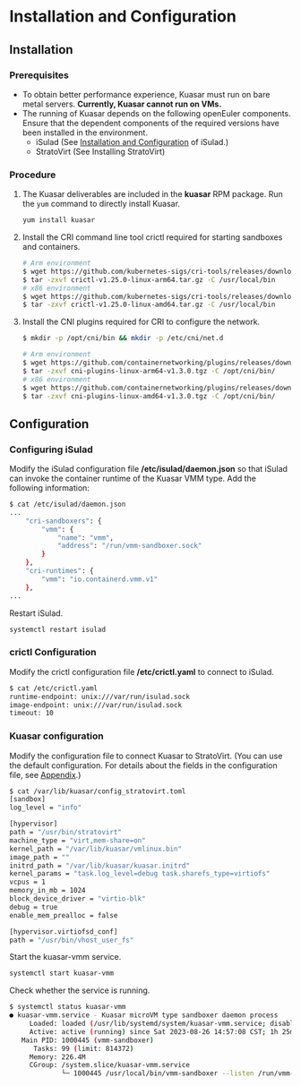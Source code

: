 # Installation and Configuration

## Installation

### Prerequisites

- To obtain better performance experience, Kuasar must run on bare metal servers. **Currently, Kuasar cannot run on VMs.**
- The running of Kuasar depends on the following openEuler components. Ensure that the dependent components of the required versions have been installed in the environment.
    - iSulad (See [Installation and Configuration](../../container_engine/isula_container_engine/installation_configuration.md) of iSulad.)
    - StratoVirt (See Installing StratoVirt)

### Procedure

1. The Kuasar deliverables are included in the **kuasar** RPM package. Run the `yum` command to directly install Kuasar.

   ```sh
   yum install kuasar
   ```

2. Install the CRI command line tool crictl required for starting sandboxes and containers.

   ```sh
   # Arm environment
   $ wget https://github.com/kubernetes-sigs/cri-tools/releases/download/v1.25.0/crictl-v1.25.0-linux-arm64.tar.gz
   $ tar -zxvf crictl-v1.25.0-linux-arm64.tar.gz -C /usr/local/bin
   # x86 environment
   $ wget https://github.com/kubernetes-sigs/cri-tools/releases/download/v1.25.0/crictl-v1.25.0-linux-amd64.tar.gz
   $ tar -zxvf crictl-v1.25.0-linux-amd64.tar.gz -C /usr/local/bin
   ```

3. Install the CNI plugins required for CRI to configure the network.

   ```sh
   $ mkdir -p /opt/cni/bin && mkdir -p /etc/cni/net.d
   
   # Arm environment
   $ wget https://github.com/containernetworking/plugins/releases/download/v1.3.0/cni-plugins-linux-arm64-v1.3.0.tgz
   $ tar -zxvf cni-plugins-linux-arm64-v1.3.0.tgz -C /opt/cni/bin/
   # x86 environment
   $ wget https://github.com/containernetworking/plugins/releases/download/v1.3.0/cni-plugins-linux-amd64-v1.3.0.tgz
   $ tar -zxvf cni-plugins-linux-amd64-v1.3.0.tgz -C /opt/cni/bin/
   ```

## Configuration

### Configuring iSulad

Modify the iSulad configuration file **/etc/isulad/daemon.json** so that iSulad can invoke the container runtime of the Kuasar VMM type. Add the following information:

```sh
$ cat /etc/isulad/daemon.json
...
    "cri-sandboxers": {
        "vmm": {
            "name": "vmm",
            "address": "/run/vmm-sandboxer.sock"
        }
    },
    "cri-runtimes": {
        "vmm": "io.containerd.vmm.v1"
    },
...
```

Restart iSulad.

```sh
systemctl restart isulad
```

### crictl Configuration

Modify the crictl configuration file **/etc/crictl.yaml** to connect to iSulad.

```sh
$ cat /etc/crictl.yaml
runtime-endpoint: unix:///var/run/isulad.sock
image-endpoint: unix:///var/run/isulad.sock
timeout: 10
```

### Kuasar configuration

Modify the configuration file to connect Kuasar to StratoVirt. (You can use the default configuration. For details about the fields in the configuration file, see [Appendix](./kuasar_appendix.md).)

```sh
$ cat /var/lib/kuasar/config_stratovirt.toml
[sandbox]
log_level = "info"

[hypervisor]
path = "/usr/bin/stratovirt"
machine_type = "virt,mem-share=on"
kernel_path = "/var/lib/kuasar/vmlinux.bin"
image_path = ""
initrd_path = "/var/lib/kuasar/kuasar.initrd"
kernel_params = "task.log_level=debug task.sharefs_type=virtiofs"
vcpus = 1
memory_in_mb = 1024
block_device_driver = "virtio-blk"
debug = true 
enable_mem_prealloc = false

[hypervisor.virtiofsd_conf]
path = "/usr/bin/vhost_user_fs"
```

Start the kuasar-vmm service.

```sh
systemctl start kuasar-vmm
```

Check whether the service is running.

```sh
$ systemctl status kuasar-vmm
● kuasar-vmm.service - Kuasar microVM type sandboxer daemon process
     Loaded: loaded (/usr/lib/systemd/system/kuasar-vmm.service; disabled; vendor preset: disabled)
     Active: active (running) since Sat 2023-08-26 14:57:08 CST; 1h 25min ago
   Main PID: 1000445 (vmm-sandboxer)
      Tasks: 99 (limit: 814372)
     Memory: 226.4M
     CGroup: /system.slice/kuasar-vmm.service
             └─ 1000445 /usr/local/bin/vmm-sandboxer --listen /run/vmm-sandboxer.sock --dir /run/kuasar-vmm
```
